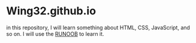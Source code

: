# Wing32.github.io

in this repository, I will learn something about HTML, CSS, JavaScript, and so on. I will use the [RUNOOB](https://www.runoob.com/) to learn it.

